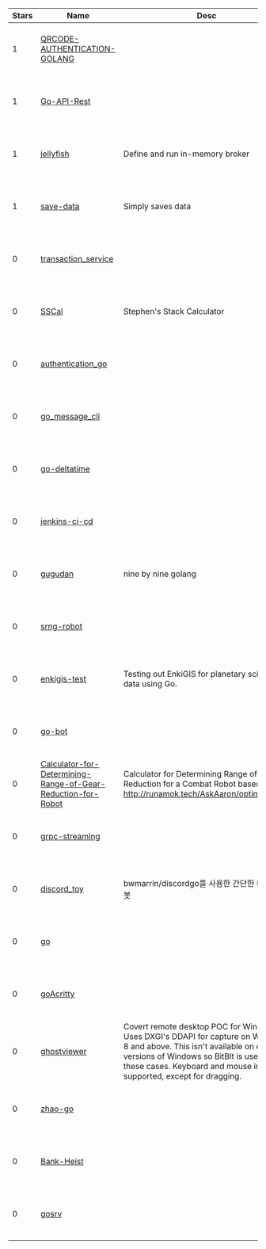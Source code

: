 | Stars | Name | Desc | Created | 
| ----- | ------- | ------------- | ------------- |
| 1 | [QRCODE-AUTHENTICATION-GOLANG](https://github.com/rhomari/QRCODE-AUTHENTICATION-GOLANG) |  | 2022-08-21 00:02:25 +0000 UTC |
| 1 | [Go-API-Rest](https://github.com/Gierdiaz/Go-API-Rest) |  | 2022-08-21 00:59:02 +0000 UTC |
| 1 | [jellyfish](https://github.com/baibikov/jellyfish) | Define and run in-memory broker | 2022-08-21 00:36:05 +0000 UTC |
| 1 | [save-data](https://github.com/blobbybilb/save-data) | Simply saves data | 2022-08-21 00:28:52 +0000 UTC |
| 0 | [transaction_service](https://github.com/davyc98/transaction_service) |  | 2022-08-21 00:29:25 +0000 UTC |
| 0 | [SSCal](https://github.com/wirehaiku/SSCal) | Stephen's Stack Calculator | 2022-08-21 01:09:04 +0000 UTC |
| 0 | [authentication_go](https://github.com/yeric17/authentication_go) |  | 2022-08-21 00:01:12 +0000 UTC |
| 0 | [go_message_cli](https://github.com/alanmxll/go_message_cli) |  | 2022-08-21 00:19:16 +0000 UTC |
| 0 | [go-deltatime](https://github.com/ungame/go-deltatime) |  | 2022-08-21 00:20:20 +0000 UTC |
| 0 | [jenkins-ci-cd](https://github.com/Leonardo-Henrique/jenkins-ci-cd) |  | 2022-08-21 00:08:26 +0000 UTC |
| 0 | [gugudan](https://github.com/seedeekr/gugudan) | nine by nine golang | 2022-08-21 01:14:24 +0000 UTC |
| 0 | [srng-robot](https://github.com/hpb-project/srng-robot) |  | 2022-08-21 01:20:42 +0000 UTC |
| 0 | [enkigis-test](https://github.com/jssia/enkigis-test) | Testing out EnkiGIS for planetary sciences data using Go. | 2022-08-21 00:57:02 +0000 UTC |
| 0 | [go-bot](https://github.com/martian17/go-bot) |  | 2022-08-21 00:27:21 +0000 UTC |
| 0 | [Calculator-for-Determining-Range-of-Gear-Reduction-for-Robot](https://github.com/DrakeH5/Calculator-for-Determining-Range-of-Gear-Reduction-for-Robot) | Calculator for Determining Range of Gear Reduction for a Combat Robot based on http://runamok.tech/AskAaron/optimum.html | 2022-08-21 00:54:01 +0000 UTC |
| 0 | [grpc-streaming](https://github.com/ricarrrdoaraujo/grpc-streaming) |  | 2022-08-21 01:17:50 +0000 UTC |
| 0 | [discord_toy](https://github.com/yms2772/discord_toy) | bwmarrin/discordgo를 사용한 간단한 디스코드 봇 | 2022-08-21 00:28:40 +0000 UTC |
| 0 | [go](https://github.com/nocturnalplay/go) |  | 2022-08-21 00:08:33 +0000 UTC |
| 0 | [goAcritty](https://github.com/dilanEspindola/goAcritty) |  | 2022-08-21 00:19:11 +0000 UTC |
| 0 | [ghostviewer](https://github.com/iammaguire/ghostviewer) | Covert remote desktop POC for Windows. Uses DXGI's DDAPI for capture on Windows 8 and above. This isn't available on ealier versions of Windows so BitBlt is used in these cases. Keyboard and mouse input supported, except for dragging. | 2022-08-21 00:22:43 +0000 UTC |
| 0 | [zhao-go](https://github.com/alobe/zhao-go) |  | 2022-08-21 01:06:42 +0000 UTC |
| 0 | [Bank-Heist](https://github.com/BrailyGuzman/Bank-Heist) |  | 2022-08-21 00:55:37 +0000 UTC |
| 0 | [gosrv](https://github.com/davidgaspardev/gosrv) |  | 2022-08-21 01:13:36 +0000 UTC |


